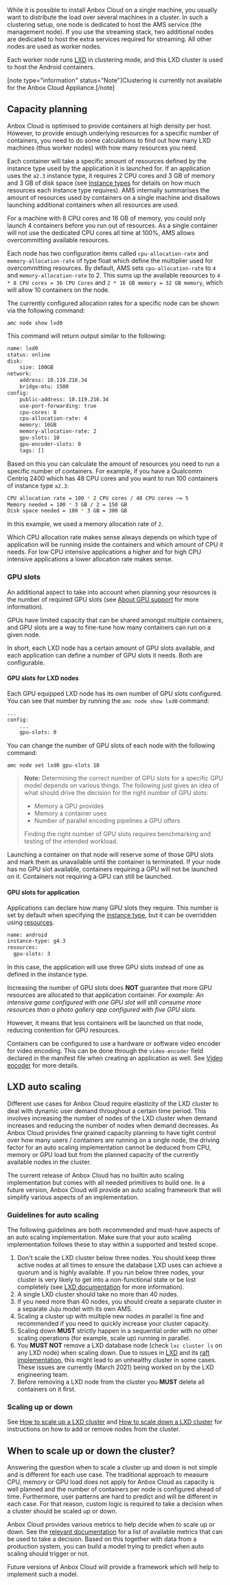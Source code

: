 While it is possible to install Anbox Cloud on a single machine, you usually want to distribute the load over several machines in a cluster. In such a clustering setup, one node is dedicated to host the AMS service (the management node). If you use the streaming stack, two additional nodes are dedicated to host the extra services required for streaming. All other nodes are used as worker nodes.

Each worker node runs [LXD](https://linuxcontainers.org/) in clustering mode, and this LXD cluster is used to host the Android containers.

[note type="information" status="Note"]Clustering is currently not available for the Anbox Cloud Appliance.[/note]

## Capacity planning

Anbox Cloud is optimised to provide containers at high density per host. However, to provide enough underlying resources for a specific number of containers, you need to do some calculations to find out how many LXD machines (thus worker nodes) with how many resources you need.

Each container will take a specific amount of resources defined by the instance type used by the application it is launched for. If an application uses the `a2.3` instance type, it requires 2 CPU cores and 3 GB of memory and 3 GB of disk space (see [Instance types](https://discourse.ubuntu.com/t/instance-types/17764) for details on how much resources each instance type requires). AMS internally summarises the amount of resources used by containers on a single machine and disallows launching additional containers when all resources are used.

For a machine with 8 CPU cores and 16 GB of memory, you could only launch 4 containers before you run out of resources. As a single container will not use the dedicated CPU cores all time at 100%, AMS allows overcommitting available resources.

Each node has two configuration items called `cpu-allocation-rate` and `memory-allocation-rate` of type float which define the multiplier used for overcommitting resources. By default, AMS sets `cpu-allocation-rate` to `4` and `memory-allocation-rate` to 2. This sums up the available resources to `4 * 8 CPU cores = 36 CPU Cores` and `2 * 16 GB memory = 32 GB memory`, which will allow 10 containers on the node.

The currently configured allocation rates for a specific node can be shown via the following command:

    amc node show lxd0

This command will return output similar to the following:

```bash
name: lxd0
status: online
disk:
    size: 100GB
network:
    address: 10.119.216.34
    bridge-mtu: 1500
config:
    public-address: 10.119.216.34
    use-port-forwarding: true
    cpu-cores: 8
    cpu-allocation-rate: 4
    memory: 16GB
    memory-allocation-rate: 2
    gpu-slots: 10
    gpu-encoder-slots: 0
    tags: []
```

Based on this you can calculate the amount of resources you need to run a specific number of containers. For example, if you have a Qualcomm Centriq 2400 which has 48 CPU cores and you want to run 100 containers of instance type `a2.3`:

```bash
CPU allocation rate = 100 * 2 CPU cores / 48 CPU cores ~= 5
Memory needed = 100 * 3 GB / 2 = 150 GB
Disk space needed = 100 * 3 GB = 300 GB
```

In this example, we used a memory allocation rate of `2`.

Which CPU allocation rate makes sense always depends on which type of application will be running inside the containers and which amount of CPU it needs. For low CPU intensive applications a higher and for high CPU intensive applications a lower allocation rate makes sense.

<a name="gpu-slots"></a>
### GPU slots

An additional aspect to take into account when planning your resources is the number of required GPU slots (see [About GPU support](https://discourse.ubuntu.com/t/gpu-support/17768) for more information).

GPUs have limited capacity that can be shared amongst multiple containers, and GPU slots are a way to fine-tune how many containers can run on a given node.

In short, each LXD node has a certain amount of GPU slots available, and each application can define a number of GPU slots it needs. Both are configurable.

#### GPU slots for LXD nodes

Each GPU equipped LXD node has its own number of GPU slots configured. You can see that number by running the `amc node show lxd0` command:

```bash
...
config:
    ...
    gpu-slots: 0
```

You can change the number of GPU slots of each node with the following command:

    amc node set lxd0 gpu-slots 10

> **Note:** Determining the correct number of GPU slots for a specific GPU model depends on various things. The following just gives an idea of what should drive the decision for the right number of GPU slots:
>
> - Memory a GPU provides
> - Memory a container uses
> - Number of parallel encoding pipelines a GPU offers
>
> Finding the right number of GPU slots requires benchmarking and testing of the intended workload.

Launching a container on that node will reserve some of those GPU slots and mark them as unavailable until the container is terminated. If your node has no GPU slot available, containers requiring a GPU will not be launched on it. Containers not requiring a GPU can still be launched.

#### GPU slots for application

Applications can declare how many GPU slots they require. This number is set by default when specifying the [instance type](https://discourse.ubuntu.com/t/instance-types/17764), but it can be overridden using [resources](https://discourse.ubuntu.com/t/application-manifest/24197).

```bash
name: android
instance-type: g4.3
resources:
  gpu-slots: 3
```
In this case, the application will use three GPU slots instead of one as defined in the instance type.

Increasing the number of GPU slots does **NOT** guarantee that more GPU resources are allocated to that application container.
*For example: An intensive game configured with one GPU slot will still consume more resources than a photo gallery app configured with five GPU slots.*

However, it means that less containers will be launched on that node, reducing contention for GPU resources.

Containers can be configured to use a hardware or software video encoder for video encoding. This can be done through the `video-encoder` field declared in the manifest file when creating an application as well. See [Video encoder](https://discourse.ubuntu.com/t/application-manifest/24197#video-encoder) for more details.

## LXD auto scaling

Different use cases for Anbox Cloud require elasticity of the LXD cluster to deal with dynamic user demand throughout a certain time period. This involves increasing the number of nodes of the LXD cluster when demand increases and reducing the number of nodes when demand decreases. As Anbox Cloud provides fine grained capacity planning to have tight control over how many users / containers are running on a single node, the driving factor for an auto scaling implementation cannot be deduced from CPU, memory or GPU load but from the planned capacity of the currently available nodes in the cluster.

The current release of Anbox Cloud has no builtin auto scaling implementation but comes with all needed primitives to build one. In a future version, Anbox Cloud will provide an auto scaling framework that will simplify various aspects of an implementation.

### Guidelines for auto scaling

The following guidelines are both recommended and must-have aspects of an auto scaling implementation. Make sure that your auto scaling implementation follows these to stay within a supported and tested scope.

1. Don't scale the LXD cluster below three nodes. You should keep three active nodes at all times to ensure the database LXD uses can achieve a quorum and is highly available. If you run below three nodes, your cluster is very likely to get into a non-functional state or be lost completely (see [LXD documentation](https://linuxcontainers.org/lxd/docs/master/clustering#recover-from-quorum-loss) for more information). <!-- wokeignore:rule=master -->
2. A single LXD cluster should take no more than 40 nodes.
3. If you need more than 40 nodes, you should create a separate cluster in a separate Juju model with its own AMS.
4. Scaling a cluster up with multiple new nodes in parallel is fine and recommended if you need to quickly increase your cluster capacity.
5. Scaling down **MUST** strictly happen in a sequential order with no other scaling operations (for example, scale up) running in parallel.
6. You **MUST NOT** remove a LXD database node (check `lxc cluster ls` on any LXD node) when scaling down. Due to issues in [LXD](https://linuxcontainers.org/lxd/introduction/) and its [raft implementation](https://github.com/canonical/raft), this might lead to an unhealthy cluster in some cases. These issues are currently (March 2021) being worked on by the LXD engineering team.
7. Before removing a LXD node from the cluster you **MUST** delete all containers on it first.

### Scaling up or down

See [How to scale up a LXD cluster](https://discourse.ubuntu.com/t/scale-up-a-lxd-cluster/24322) and [How to scale down a LXD cluster](https://discourse.ubuntu.com/t/scale-down-a-lxd-cluster/24323) for instructions on how to add or remove nodes from the cluster.

## When to scale up or down the cluster?

Answering the question when to scale a cluster up and down is not simple and is different for each use case. The traditional approach to measure CPU, memory or GPU load does not apply for Anbox Cloud as capacity is well planned and the number of containers per node is configured ahead of time. Furthermore, user patterns are hard to predict and will be different in each case. For that reason, custom logic is required to take a decision when a cluster should be scaled up or down.

Anbox Cloud provides various metrics to help decide when to scale up or down. See the [relevant documentation](https://discourse.ubuntu.com/t/prometheus-metrics/19521) for a list of available metrics that can be used to take a decision. Based on this together with data from a production system, you can build a model trying to predict when auto scaling should trigger or not.

Future versions of Anbox Cloud will provide a framework which will help to implement such a model.

